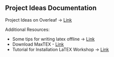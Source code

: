 ## Project Ideas Documentation

Project Ideas on Overleaf -> [Link](https://www.overleaf.com/project/65a4ff550b31cebeb5f1a2bd)  

Additional Resources:
- Some tips for writing latex offline -> [Link](https://hadomanh.github.io/2022-06-06-config-latex-vscode-macos/)  
- Download MaxTEX - [Link](https://tug.org/mactex/mactex-download.html)  
- Tutorial for Installation LaTEX Workshop -> [Link](https://www.youtube.com/watch?v=CmagZthwhaY)  
